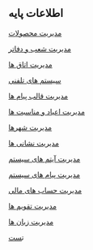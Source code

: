 ﻿## اطلاعات پایه

<a href="Product%20management%2FProduct-management.md" target="_blank">مدیریت محصولات</a>

<a href="branches-department%2Fbranches-department.md" target="_blank">مدیریت شعب و دفاتر</a>

<a href="Room-management%2FRoom-management.md" target="_blank">مدیریت اتاق ها</a>

<a href="Telephone-systems%2FTelephone-systems.md" target="_blank">سیستم های تلفنی</a>

<a href="Model-message-management%2FModel-message-management.md" target="_blank">مدیریت قالب پیام ها</a>

<a href="Holiday-management-and-occasions%2FHoliday-management-and-occasions.md" target="_blank">مدیریت اعیاد و مناسبت ها</a>

<a href="Management-of-countries%2C%20provinces-and-cities%2FManagement-of-countries%2C%20provinces-and-cities.md" target="_blank">مدیریت شهرها</a>

<a href="Address-management%2FAddress-management.md" target="_blank">مدیریت نشانی ها</a>

<a href="Management-of-system-items%2FManagement-of-system-items.md" target="_blank">مدیریت آیتم های سیستم</a>

<a href="Manage-system-messages%2FManage-system-messages.md" target="_blank">مدیریت پیام های سیستم</a>

<a href="Financial-account-management%2FFinancial-account-management.md" target="_blank">مدیریت حساب های مالی</a>

<a href="Calendar-management%2FCalendar-management.md" target="_blank">مدیریت تقویم ها</a>

<a href="Language-management%2FLanguage-management.md" target="_blank">مدیریت زبان ها</a>

ت[ست](~/1stco/PayamGostarDocs/master/help%202.5.4/Settings/Personalization-crm/Overview/Overview.md)